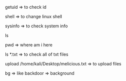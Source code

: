 

getuid      => to check id

shell       => to change linux shell

sysinfo     => to check system info

ls          

pwd         => where am i here

ls *.txt    => to check all of txt files

upload /home/kali/Desktop/melicious.txt     => to upload files

bg     => like backdoor => background